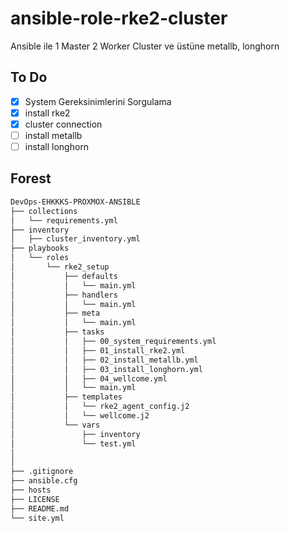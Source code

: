 # ansible-role-rke2-cluster
Ansible ile 1 Master 2 Worker Cluster ve üstüne metallb, longhorn

## To Do

- [x] System Gereksinimlerini Sorgulama
- [X] install rke2
- [X] cluster connection
- [ ] install metallb
- [ ] install longhorn

## Forest

```bash
DevOps-EHKKKS-PROXMOX-ANSIBLE
├── collections
│   └── requirements.yml
├── inventory
│   ├── cluster_inventory.yml
├── playbooks
│   └── roles
│       └── rke2_setup
│           ├── defaults
│           │   └── main.yml
│           ├── handlers
│           │   └── main.yml
│           ├── meta
│           │   └── main.yml
│           ├── tasks
│           │   ├── 00_system_requirements.yml
│           │   ├── 01_install_rke2.yml
│           │   ├── 02_install_metallb.yml
│           │   ├── 03_install_longhorn.yml
│           │   ├── 04_wellcome.yml
│           │   └── main.yml
│           ├── templates
│           │   └── rke2_agent_config.j2
│           │   └── wellcome.j2
│           └── vars
│               ├── inventory
│               └── test.yml
│ 
│
├── .gitignore
├── ansible.cfg
├── hosts
├── LICENSE
├── README.md
└── site.yml
```